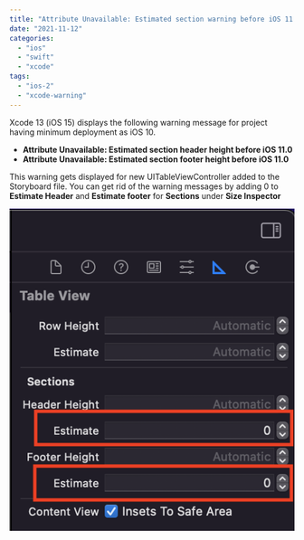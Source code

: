 ```yaml
---
title: "Attribute Unavailable: Estimated section warning before iOS 11.0"
date: "2021-11-12"
categories: 
  - "ios"
  - "swift"
  - "xcode"
tags: 
  - "ios-2"
  - "xcode-warning"
---
```


Xcode 13 (iOS 15) displays the following warning message for project having minimum deployment as iOS 10.

- **Attribute Unavailable: Estimated section header height before iOS 11.0**
- **Attribute Unavailable: Estimated section footer height before iOS 11.0**

This warning gets displayed for new UITableViewController added to the Storyboard file. You can get rid of the warning messages by adding 0 to **Estimate Header** and **Estimate footer** for **Sections** under **Size Inspector**

![](/assets/images/image-2.png)
